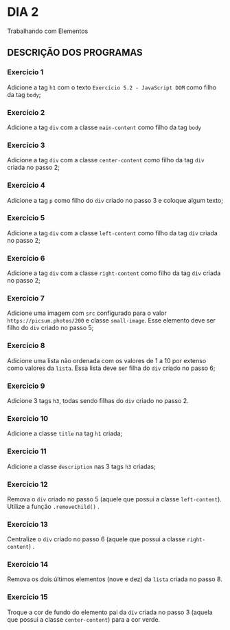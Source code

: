 # DIA 2

Trabalhando com Elementos

## DESCRIÇÃO DOS PROGRAMAS

### Exercício 1 

Adicione a tag `h1` com o texto `Exercício 5.2 - JavaScript DOM` como filho da tag `body`; 

### Exercício 2 

Adicione a tag `div` com a classe `main-content` como filho da tag `body`

### Exercício 3 

Adicione a tag `div` com a classe `center-content` como filho da tag `div` criada no passo 2;

### Exercício 4 

Adicione a tag `p` como filho do `div` criado no passo 3 e coloque algum texto; 

### Exercício 5 

Adicione a tag `div` com a classe `left-content` como filho da tag `div` criada no passo 2; 

### Exercício 6 

Adicione a tag `div` com a classe `right-content` como filho da tag `div` criada no passo 2; 

### Exercício 7 

Adicione uma imagem com `src` configurado para o valor `https://picsum.photos/200` e classe `small-image`. Esse elemento deve ser filho do `div` criado no passo 5; 

### Exercício 8 

Adicione uma lista não ordenada com os valores de 1 a 10 por extenso como valores da `lista`. Essa lista deve ser filha do `div` criado no passo 6; 

### Exercício 9 

Adicione 3 tags `h3`, todas sendo filhas do `div` criado no passo 2. 

### Exercício 10

Adicione a classe `title` na tag `h1` criada; 

### Exercício 11

Adicione a classe `description` nas 3 tags `h3` criadas; 

### Exercício 12

Remova o `div` criado no passo 5 (aquele que possui a classe `left-content`). Utilize a função `.removeChild()` .

### Exercício 13

Centralize o `div` criado no passo 6 (aquele que possui a classe `right-content`) . 

### Exercício 14

Remova os dois últimos elementos (nove e dez) da `lista` criada no passo 8. 

### Exercício 15

Troque a cor de fundo do elemento pai da `div` criada no passo 3 (aquela que possui a classe `center-content`) para a cor verde.

